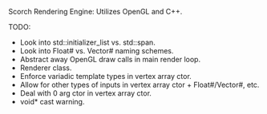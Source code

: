 Scorch Rendering Engine: Utilizes OpenGL and C++.

TODO:
- Look into std::initializer_list vs. std::span.
- Look into Float# vs. Vector# naming schemes.
- Abstract away OpenGL draw calls in main render loop.
- Renderer class.
- Enforce variadic template types in vertex array ctor.
- Allow for other types of inputs in vertex array ctor + Float#/Vector#, etc.
- Deal with 0 arg ctor in vertex array ctor.
- void* cast warning.
